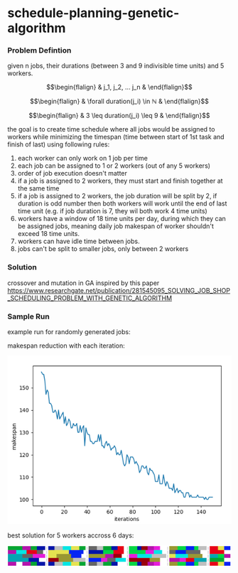 # schedule-planning-genetic-algorithm

### Problem Defintion

given n jobs, their durations (between 3 and 9 indivisible time units) and 5 workers.
```math
\begin{flalign}
& j_1, j_2, ... j_n &
\end{flalign}
```
```math
\begin{flalign}
& \forall duration(j_i) \in ℕ &
\end{flalign}
```
```math
\begin{flalign}
& 3 \leq duration(j_i) \leq 9 &
\end{flalign}
```

the goal is to create time schedule where all jobs would be assigned to workers while minimizing the timespan (time between start of 1st task and finish of last) using following rules:
1) each worker can only work on 1 job per time
2) each job can be assigned to 1 or 2 workers (out of any 5 workers)
3) order of job execution doesn't matter
4) if a job is assigned to 2 workers, they must start and finish together at the same time
5) if a job is assigned to 2 workers, the job duration will be split by 2, if duration is odd number then both workers will work until the end of last time unit (e.g. if job duration is 7, they wil both work 4 time units)
6) workers have a window of 18 time units per day, during which they can be assigned jobs, meaning daily job makespan of worker shouldn't exceed 18 time units.
7) workers can have idle time between jobs.
8) jobs can't be split to smaller jobs, only between 2 workers

### Solution

crossover and mutation in GA inspired by this paper https://www.researchgate.net/publication/281545095_SOLVING_JOB_SHOP_SCHEDULING_PROBLEM_WITH_GENETIC_ALGORITHM

### Sample Run

example run for randomly generated jobs:

makespan reduction with each iteration:

![http://url/to/img.png](https://github.com/markshapiro/schedule-planning-genetic-algorithm/raw/main/iterations.jpg)

best solution for 5 workers accross 6 days:

![http://url/to/img.png](https://github.com/markshapiro/schedule-planning-genetic-algorithm/raw/main/timetable.jpg)

